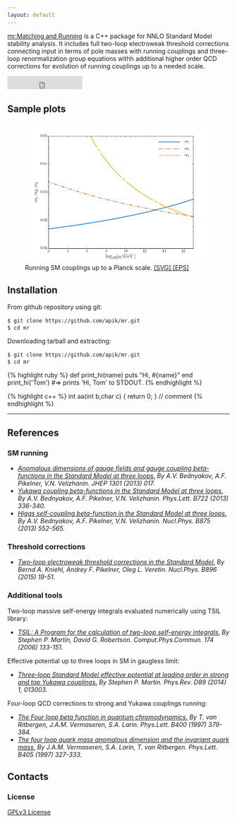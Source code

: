 ```yaml
---
layout: default
---
```

	
[mr:Matching and Running](http://apik.github.io/mr) is a C++ package for NNLO Standard Model stability analysis. It includes full two-loop electroweak threshold corrections connecting input in terms of pole masses with running couplings and three-loop renormalization group equations withh additional higher order QCD corrections for evolution of running couplings up to a needed scale.

<iframe src="http://ghbtns.com/github-btn.html?user=apik&amp;repo=mr&amp;type=watch&amp;count=true&amp;size=large"
  allowtransparency="true" frameborder="0" scrolling="0" width="170" height="30"></iframe><br/>


## Sample plots


<figure>
  <img src="plots/gauge123.png" alt="Running SM couplings up to a Planck scale">
  <figcaption>Running SM couplings up to a Planck scale. <a href="plots/gauge123.svg">[SVG]</a>,<a href="plots/gauge123.svg">[EPS]</a></figcaption>	
</figure>	      	


## Installation

From github repository using git:

~~~
$ git clone https://github.com/apik/mr.git
$ cd mr
~~~

Downloading tarball and extracting:

~~~
$ git clone https://github.com/apik/mr.git
$ cd mr
~~~

{% highlight ruby %}
def print_hi(name)
puts "Hi, #{name}"
end
print_hi('Tom')
#=> prints 'Hi, Tom' to STDOUT.
{% endhighlight %}


{% highlight c++ %}
int aa(int b,char c)
{
return 0;
}
// comment
{% endhighlight %}


* * * * *

## References

### SM running

*  *[Anomalous dimensions of gauge fields and gauge coupling
beta-functions in the Standard Model at three loops.](http://inspirehep.net/record/1193366)
By A.V. Bednyakov, A.F. Pikelner, V.N. Velizhanin.
JHEP 1301 (2013) 017.*
*  *[Yukawa coupling beta-functions in the Standard Model at three
loops.](http://inspirehep.net/record/1208862)
By A.V. Bednyakov, A.F. Pikelner, V.N. Velizhanin.
Phys.Lett. B722 (2013) 336-340.*
*  *[Higgs self-coupling beta-function in the Standard Model at three
loops.](http://inspirehep.net/record/1224266)
By A.V. Bednyakov, A.F. Pikelner, V.N. Velizhanin.
Nucl.Phys. B875 (2013) 552-565.*

### Threshold corrections
*  *[Two-loop electroweak threshold corrections in the Standard Model.](http://inspirehep.net/record/1351233)
By Bernd A. Kniehl, Andrey F. Pikelner, Oleg L. Veretin.
Nucl.Phys. B896 (2015) 19-51.*

### Additional tools

Two-loop massive self-energy integrals evaluated numerically using TSIL
library:

* *[TSIL: A Program for the calculation of two-loop self-energy
integrals.](http://inspirehep.net/record/675010)
By Stephen P. Martin, David G. Robertson.
Comput.Phys.Commun. 174 (2006) 133-151.*

Effective potential up to three loops in SM in gaugless limit:

*  *[Three-loop Standard Model effective potential at leading order in
strong and top Yukawa couplings.](http://inspirehep.net/record/1262358)
By Stephen P. Martin.
Phys.Rev. D89 (2014) 1, 013003.*

Four-loop QCD corrections to strong and Yukawa couplings running:

*  *[The Four loop beta function in quantum chromodynamics.](http://inspirehep.net/record/439866)
By T. van Ritbergen, J.A.M. Vermaseren, S.A. Larin.
Phys.Lett. B400 (1997) 379-384.*
*   *[The four loop quark mass anomalous dimension and the invariant
quark mass.](http://inspirehep.net/record/441078)
By J.A.M. Vermaseren, S.A. Larin, T. van Ritbergen.
Phys.Lett. B405 (1997) 327-333.*

## Contacts


### License

[GPLv3 License](https://www.gnu.org/licenses/gpl.html)

<!-- <div class="github-fork-ribbon-wrapper right fixed" style="width: 150px;height: 150px;position: fixed;overflow: hidden;top: 0;z-index: 9999;pointer-events: none;right: 0;"><div class="github-fork-ribbon" style="position: absolute;padding: 2px 0;background-color: #333;background-image: linear-gradient(to bottom, rgba(0, 0, 0, 0), rgba(0, 0, 0, 0.15));-webkit-box-shadow: 0 2px 3px 0 rgba(0, 0, 0, 0.5);-moz-box-shadow: 0 2px 3px 0 rgba(0, 0, 0, 0.5);box-shadow: 0 2px 3px 0 rgba(0, 0, 0, 0.5);z-index: 9999;pointer-events: auto;top: 42px;right: -43px;-webkit-transform: rotate(45deg);-moz-transform: rotate(45deg);-ms-transform: rotate(45deg);-o-transform: rotate(45deg);transform: rotate(45deg);"><a href="https://github.com/chibicode/solo" style="font: 700 13px &quot;Helvetica Neue&quot;, Helvetica, Arial, sans-serif;color: #fff;text-decoration: none;text-shadow: 0 -1px rgba(0, 0, 0, 0.5);text-align: center;width: 200px;line-height: 20px;display: inline-block;padding: 2px 0;border-width: 1px 0;border-style: dotted;border-color: rgba(255, 255, 255, 0.7);">Fork me on GitHub</a></div></div> -->
